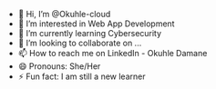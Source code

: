 - 👋 Hi, I’m @Okuhle-cloud
- 👀 I’m interested in Web App Development
- 🌱 I’m currently learning Cybersecurity
- 💞️ I’m looking to collaborate on ...
- 📫 How to reach me on LinkedIn - Okuhle Damane
- 😄 Pronouns: She/Her
- ⚡ Fun fact: I am still a new learner

<!---
Okuhle-cloud/Okuhle-cloud is a ✨ special ✨ repository because its `README.md` (this file) appears on your GitHub profile.
You can click the Preview link to take a look at your changes.
--->
